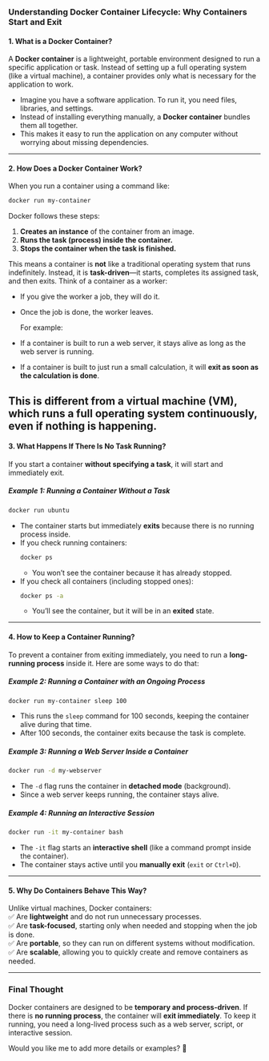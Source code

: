 ### **Understanding Docker Container Lifecycle: Why Containers Start and Exit**  

#### **1. What is a Docker Container?**  
A **Docker container** is a lightweight, portable environment designed to run a specific application or task. Instead of setting up a full operating system (like a virtual machine), a container provides only what is necessary for the application to work.  

- Imagine you have a software application. To run it, you need files, libraries, and settings.  
- Instead of installing everything manually, a **Docker container** bundles them all together.  
- This makes it easy to run the application on any computer without worrying about missing dependencies. 
---

#### **2. How Does a Docker Container Work?**  
When you run a container using a command like:  
```bash
docker run my-container
```  
Docker follows these steps:  
1. **Creates an instance** of the container from an image.  
2. **Runs the task (process) inside the container.**  
3. **Stops the container when the task is finished.**  

This means a container is **not** like a traditional operating system that runs indefinitely. Instead, it is **task-driven**—it starts, completes its assigned task, and then exits. Think of a container as a worker:  
- If you give the worker a job, they will do it.  
- Once the job is done, the worker leaves.

  For example:  
- If a container is built to run a web server, it stays alive as long as the web server is running.  
- If a container is built to just run a small calculation, it will **exit as soon as the calculation is done**.

This is **different from a virtual machine (VM)**, which runs a full operating system continuously, even if nothing is happening.  
---

#### **3. What Happens If There Is No Task Running?**  
If you start a container **without specifying a task**, it will start and immediately exit.  

##### **Example 1: Running a Container Without a Task**  
```bash
docker run ubuntu 
```  
- The container starts but immediately **exits** because there is no running process inside.  
- If you check running containers:  
  ```bash
  docker ps
  ```
  - You won’t see the container because it has already stopped.  
- If you check all containers (including stopped ones):  
  ```bash
  docker ps -a
  ```
  - You’ll see the container, but it will be in an **exited** state.  

---

#### **4. How to Keep a Container Running?**  
To prevent a container from exiting immediately, you need to run a **long-running process** inside it. Here are some ways to do that:  

##### **Example 2: Running a Container with an Ongoing Process**  
```bash
docker run my-container sleep 100
```  
- This runs the `sleep` command for 100 seconds, keeping the container alive during that time.  
- After 100 seconds, the container exits because the task is complete.  

##### **Example 3: Running a Web Server Inside a Container**  
```bash
docker run -d my-webserver
```  
- The `-d` flag runs the container in **detached mode** (background).  
- Since a web server keeps running, the container stays alive.  

##### **Example 4: Running an Interactive Session**  
```bash
docker run -it my-container bash
```  
- The `-it` flag starts an **interactive shell** (like a command prompt inside the container).  
- The container stays active until you **manually exit** (`exit` or `Ctrl+D`).  

---

#### **5. Why Do Containers Behave This Way?**  
Unlike virtual machines, Docker containers:  
✅ Are **lightweight** and do not run unnecessary processes.  
✅ Are **task-focused**, starting only when needed and stopping when the job is done.  
✅ Are **portable**, so they can run on different systems without modification.  
✅ Are **scalable**, allowing you to quickly create and remove containers as needed.  

---

### **Final Thought**  
Docker containers are designed to be **temporary and process-driven**. If there is **no running process**, the container will **exit immediately**. To keep it running, you need a long-lived process such as a web server, script, or interactive session.  

Would you like me to add more details or examples? 🚀
